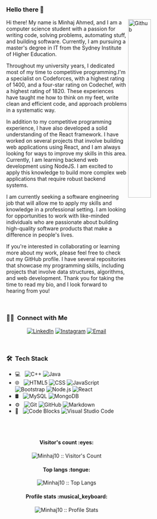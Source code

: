 ### Hello there 👋

<img width="35%" align="right" alt="Github" src="https://user-images.githubusercontent.com/48678280/88862734-4903af80-d201-11ea-968b-9c939d88a37c.gif" />

Hi there! My name is Minhaj Ahmed, and I am a computer science student with a passion for writing code, solving problems, automating stuff, and building software. Currently, I am pursuing a master's degree in IT from the Sydney Institute of Higher Education.

Throughout my university years, I dedicated most of my time to competitive programming.I'm a specialist on Codeforces, with a highest rating of 1400, and a four-star rating on Codechef, with a highest rating of 1820. These experiences have taught me how to think on my feet, write clean and efficient code, and approach problems in a systematic way.

In addition to my competitive programming experience, I have also developed a solid understanding of the React framework. I have worked on several projects that involve building web applications using React, and I am always looking for ways to improve my skills in this area. Currently, I am learning backend web development using NodeJS. I am excited to apply this knowledge to build more complex web applications that require robust backend systems.

I am currently seeking a software engineering job that will allow me to apply my skills and knowledge in a professional setting. I am looking for opportunities to work with like-minded individuals who are passionate about building high-quality software products that make a difference in people's lives.

If you're interested in collaborating or learning more about my work, please feel free to check out my GitHub profile. I have several repositories that showcase my programming skills, including projects that involve data structures, algorithms, and web development. Thank you for taking the time to read my bio, and I look forward to hearing from you!

<br>

<h3> 🤝🏻 &nbsp;Connect with Me </h3>

<p align="center">
<a href="https://www.linkedin.com/in/minhajumid"><img alt="LinkedIn" src="https://img.shields.io/badge/LinkedIn-Minhaj%20ahmed%20umid-blue?style=flat-square&logo=linkedin"></a>
<a href="https://www.instagram.com/umid_101010/"><img alt="Instagram" src="https://img.shields.io/badge/Instagram-umid_101010-blue?style=flat-square&logo=instagram"></a>
<a href="mailto:minhajumid987@gmail.com"><img alt="Email" src="https://img.shields.io/badge/Email-minhajumid987@gmail.com-blue?style=flat-square&logo=gmail"></a>
</p>


<br>


<h3> 🛠 &nbsp;Tech Stack</h3>

- 💻 &nbsp;
  ![C++](https://img.shields.io/badge/-C++-333333?style=flat&logo=C%2B%2B&logoColor=00599C)
  ![Java](https://img.shields.io/badge/-Java-333333?style=flat&logo=Java&logoColor=007396)
- 🌐 &nbsp;
  ![HTML5](https://img.shields.io/badge/-HTML5-333333?style=flat&logo=HTML5)
  ![CSS](https://img.shields.io/badge/-CSS-333333?style=flat&logo=CSS3&logoColor=1572B6)
  ![JavaScript](https://img.shields.io/badge/-JavaScript-333333?style=flat&logo=javascript)
  ![Bootstrap](https://img.shields.io/badge/-Bootstrap-333333?style=flat&logo=bootstrap&logoColor=563D7C)
  ![Node.js](https://img.shields.io/badge/-Node.js-333333?style=flat&logo=node.js)
  ![React](https://img.shields.io/badge/-React-333333?style=flat&logo=react)
- 🛢 &nbsp;
  ![MySQL](https://img.shields.io/badge/-MySQL-333333?style=flat&logo=mysql)
  ![MongoDB](https://img.shields.io/badge/-MongoDB-333333?style=flat&logo=mongodb)
- ⚙️ &nbsp;
  ![Git](https://img.shields.io/badge/-Git-333333?style=flat&logo=git)
  ![GitHub](https://img.shields.io/badge/-GitHub-333333?style=flat&logo=github)
  ![Markdown](https://img.shields.io/badge/-Markdown-333333?style=flat&logo=markdown)
- 🔧 &nbsp;
  ![Code Blocks](https://img.shields.io/badge/-Code%20Blocks-333333?style=flat&logo=code-blocks&logoColor=007ACC)
  ![Visual Studio Code](https://img.shields.io/badge/-Visual%20Studio%20Code-333333?style=flat&logo=visual-studio-code&logoColor=007ACC)
  
<br>
<br>
<h4 align="center">Visitor's count :eyes:</h4>

<p align="center"><img src="https://profile-counter.glitch.me/{Minhaj10}/count.svg" alt="Minhaj10 :: Visitor's Count" /></p>

<h4 align="center">Top langs :tongue:</h4>

<p align="center"><img src="https://github-readme-stats.vercel.app/api/top-langs/?username=Minhaj10&langs_count=10&theme=tokyonight&layout=compact" alt="Minhaj10 :: Top Langs" /></p>

<h4 align="center">Profile stats :musical_keyboard:</h4>

<p align="center"><img src="https://github-readme-stats.vercel.app/api?username=Minhaj10&show_icons=true&theme=synthwave" alt="Minhaj10 :: Profile Stats" /></p>




